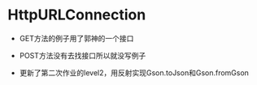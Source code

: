 # HttpURLConnection

* GET方法的例子用了郭神的一个接口
* POST方法没有去找接口所以就没写例子

* 更新了第二次作业的level2，用反射实现Gson.toJson和Gson.fromGson
